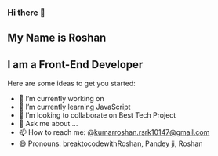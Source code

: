 ### Hi there 👋
## My Name is Roshan 
## I am a Front-End Developer


Here are some ideas to get you started:

- 🔭 I’m currently working on 
- 🌱 I’m currently learning JavaScript
- 👯 I’m looking to collaborate on Best Tech Project
- 💬 Ask me about ...
- 📫 How to reach me: @kumarroshan.rsrk10147@gmail.com
- 😄 Pronouns: breaktocodewithRoshan, Pandey ji, Roshan


